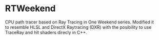 # RTWeekend
CPU path tracer based on Ray Tracing in One Weekend series.
Modified it to resemble HLSL and DirectX Raytracing (DXR) with the posibility to use TraceRay and hit shaders direcly in C++.
